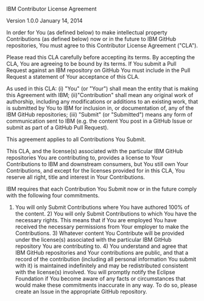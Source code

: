 IBM Contributor License Agreement

Version 1.0.0 January 14, 2014

In order for You (as defined below) to make intellectual property Contributions (as defined below) now or in the future to IBM GitHub repositories, You must agree to this Contributor License Agreement ("CLA").

Please read this CLA carefully before accepting its terms. By accepting the CLA, You are agreeing to be bound by its terms. If You submit a Pull Request against an IBM repository on GitHub You must include in the Pull Request a statement of Your acceptance of this CLA.

As used in this CLA: (i) "You" (or "Your") shall mean the entity that is making this Agreement with IBM; (ii)"Contribution" shall mean any original work of authorship, including any modifications or additions to an existing work, that is submitted by You to IBM for inclusion in, or documentation of, any of the IBM GitHub repositories; (iii) "Submit" (or "Submitted") means any form of communication sent to IBM (e.g. the content You post in a GitHub Issue or submit as part of a GitHub Pull Request).

This agreement applies to all Contributions You Submit. 

This CLA, and the license(s) associated with the particular IBM GitHub repositories You are contributing to, provides a license to Your Contributions to IBM and downstream consumers, but You still own Your Contributions, and except for the licenses provided for in this CLA, You reserve all right, title and interest in Your Contributions.

IBM requires that each Contribution You Submit now or in the future comply with the following four commitments.

1) You will only Submit Contributions where You have authored 100% of the content. 2) You will only Submit Contributions to which You have the necessary rights. This means that if You are employed You have received the necessary permissions from Your employer to make the Contributions. 3) Whatever content You Contribute will be provided under the license(s) associated with the particular IBM GitHub repository You are contributing to. 4) You understand and agree that IBM GitHub repositories and Your contributions are public, and that a record of the contribution (including all personal information You submit with it) is maintained indefinitely and may be redistributed consistent with the license(s) involved. You will promptly notify the Eclipse Foundation if You become aware of any facts or circumstances that would make these commitments inaccurate in any way. To do so, please create an Issue in the appropriate GitHub repository.
